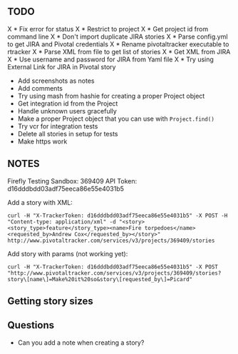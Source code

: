 ## TODO

X * Fix error for status
X * Restrict to project
X * Get project id from command line
X * Don't import duplicate JIRA stories
X * Parse config.yml to get JIRA and Pivotal credentials
X * Rename pivotaltracker executable to rtracker
X * Parse XML from file to get list of stories
X * Get XML from JIRA
X * Use username and password for JIRA from Yaml file 
X * Try using External Link for JIRA in Pivotal story

* Add screenshots as notes
* Add comments
* Try using mash from hashie for creating a proper Project object
* Get integration id from the Project
* Handle unknown users gracefully
* Make a proper Project object that you can use with `Project.find()`
* Try vcr for integration tests
* Delete all stories in setup for tests
* Make https work

## NOTES

Firefly Testing Sandbox: 369409
API Token: d16dddbdd03adf75eeca86e55e4031b5

Add a story with XML:

    curl -H "X-TrackerToken: d16dddbdd03adf75eeca86e55e4031b5" -X POST -H "Content-type: application/xml" -d "<story><story_type>feature</story_type><name>Fire torpedoes</name><requested_by>Andrew Cox</requested_by></story>" http://www.pivotaltracker.com/services/v3/projects/369409/stories

Add story with params (not working yet):

    curl -H "X-TrackerToken: d16dddbdd03adf75eeca86e55e4031b5" -X POST "http://www.pivotaltracker.com/services/v3/projects/369409/stories?story\[name\]=Make%20it%20so&story\[requested_by\]=Picard"

## Getting story sizes



## Questions

* Can you add a note when creating a story?